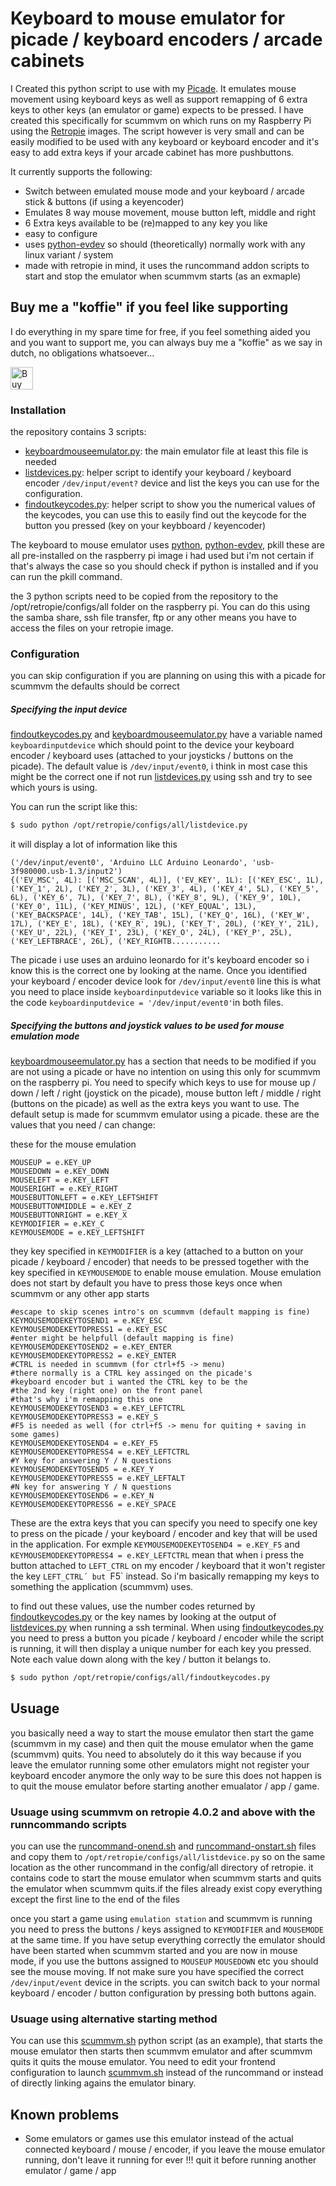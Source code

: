 # Keyboard to mouse emulator for picade / keyboard encoders / arcade cabinets

I Created this python script to use with my [Picade][picadesite]. It emulates mouse movement using keyboard keys as well as support remapping of 6 extra keys to other keys (an emulator or game) expects to be pressed. I have created this specifically for scummvm on which runs on my Raspberry Pi using the [Retropie][retropiesite] images. The script however is very small and can be easily modified to be used with any keyboard or keyboard encoder and it's easy to add extra keys if your arcade cabinet has more pushbuttons.

It currently supports the following:
  - Switch between emulated mouse mode and your keyboard /  arcade stick & buttons (if using a keyencoder)
  - Emulates 8 way mouse movement, mouse button left, middle and right
  - 6 Extra keys available to be (re)mapped to any key you like
  - easy to configure
  - uses [python-evdev][python-evdevsite] so should (theoretically) normally work with any linux variant / system
  - made with retropie in mind, it uses the runcommand addon scripts to start and stop the emulator when scummvm starts (as an exmaple)

## Buy me a "koffie" if you feel like supporting 
I do everything in my spare time for free, if you feel something aided you and you want to support me, you can always buy me a "koffie" as we say in dutch, no obligations whatsoever...

<a href='https://ko-fi.com/Q5Q3BKI5S' target='_blank'><img height='36' style='border:0px;height:36px;' src='https://cdn.ko-fi.com/cdn/kofi2.png?v=3' border='0' alt='Buy Me a Coffee at ko-fi.com' /></a>

### Installation

the repository contains 3 scripts:
 - [keyboardmouseemulator.py][keyboardmouseemulator.py]: the main emulator file at least this file is needed
 - [listdevices.py][listdevices.py]: helper script to identify your keyboard / keyboard encoder `/dev/input/event?` device and list the keys you can use for the configuration. 
 - [findoutkeycodes.py][findoutkeycodes.py]: helper script to show you the numerical values of the keycodes, you can use this to easily find out the keycode for the button you pressed (key on your keybboard / keyencoder)

The keyboard to mouse emulator uses [python][python], [python-evdev][python-evdevsite], pkill these are all pre-installed on the raspberry pi image i had used but i'm not certain if that's always the case so you should check if python is installed and if you can run the pkill command.

the 3 python scripts need to be copied from the repository to the /opt/retropie/configs/all folder on the raspberry pi. You can do this using the samba share, ssh file transfer, ftp or any other means you have to access the files on your retropie image.

### Configuration
you can skip configuration if you are planning on using this with a picade for scummvm the defaults should be correct

##### Specifying the input device 
[findoutkeycodes.py][findoutkeycodes.py] and [keyboardmouseemulator.py][keyboardmouseemulator.py] have a variable named `keyboardinputdevice` which should point to the device your keyboard encoder / keyboard uses (attached to your joysticks / buttons on the picade). The default value is `/dev/input/event0`, i think in most case this might be the correct one if not run [listdevices.py][listdevices.py] using ssh and try to see which yours is using. 

You can run the script like this:
```sh
$ sudo python /opt/retropie/configs/all/listdevice.py
```
it will display a lot of information like this
```
('/dev/input/event0', 'Arduino LLC Arduino Leonardo', 'usb-3f980000.usb-1.3/input2')
{('EV_MSC', 4L): [('MSC_SCAN', 4L)], ('EV_KEY', 1L): [('KEY_ESC', 1L), ('KEY_1', 2L), ('KEY_2', 3L), ('KEY_3', 4L), ('KEY_4', 5L), ('KEY_5', 6L), ('KEY_6', 7L), ('KEY_7', 8L), ('KEY_8', 9L), ('KEY_9', 10L), ('KEY_0', 11L), ('KEY_MINUS', 12L), ('KEY_EQUAL', 13L), ('KEY_BACKSPACE', 14L), ('KEY_TAB', 15L), ('KEY_Q', 16L), ('KEY_W', 17L), ('KEY_E', 18L), ('KEY_R', 19L), ('KEY_T', 20L), ('KEY_Y', 21L), ('KEY_U', 22L), ('KEY_I', 23L), ('KEY_O', 24L), ('KEY_P', 25L), ('KEY_LEFTBRACE', 26L), ('KEY_RIGHTB...........
```
The picade i use uses an arduino leonardo for it's keyboard encoder so i know this is the correct one by looking at the name. Once you identified your keyboard / encoder device look for `/dev/input/event0` line this is what you need to place inside `keyboardinputdevice` variable so it looks like this in the code `keyboardinputdevice = '/dev/input/event0'`in both files. 

##### Specifying the buttons and joystick values to be used for mouse emulation mode 
[keyboardmouseemulator.py][keyboardmouseemulator.py] has a section that needs to be modified if you are not using a picade or have no intention on using this only for scummvm on the raspberry pi. You need to specify which keys to use for mouse up / down / left / right (joystick on the picade), mouse button left / middle / right (buttons on the picade) as well as the extra keys you want to use. The default setup is made for scummvm emulator using a picade. these are the values that you need / can change:

these for the mouse emulation
```
MOUSEUP = e.KEY_UP
MOUSEDOWN = e.KEY_DOWN
MOUSELEFT = e.KEY_LEFT
MOUSERIGHT = e.KEY_RIGHT
MOUSEBUTTONLEFT = e.KEY_LEFTSHIFT
MOUSEBUTTONMIDDLE = e.KEY_Z
MOUSEBUTTONRIGHT = e.KEY_X
KEYMODIFIER = e.KEY_C
KEYMOUSEMODE = e.KEY_LEFTSHIFT
```
they key specified in `KEYMODIFIER` is a key (attached to a button on your picade / keyboard / encoder) that needs to be pressed together with the key specified in `KEYMOUSEMODE` to enable mouse emulation. Mouse emulation does not start by default you have to press those keys once when scummvm or any other app starts

```
#escape to skip scenes intro's on scummvm (default mapping is fine)
KEYMOUSEMODEKEYTOSEND1 = e.KEY_ESC
KEYMOUSEMODEKEYTOPRESS1 = e.KEY_ESC
#enter might be helpfull (default mapping is fine)
KEYMOUSEMODEKEYTOSEND2 = e.KEY_ENTER
KEYMOUSEMODEKEYTOPRESS2 = e.KEY_ENTER
#CTRL is needed in scummvm (for ctrl+f5 -> menu)
#there normally is a CTRL key assinged on the picade's
#keyboard encoder but i wanted the CTRL key to be the 
#the 2nd key (right one) on the front panel 
#that's why i'm remapping this one
KEYMOUSEMODEKEYTOSEND3 = e.KEY_LEFTCTRL
KEYMOUSEMODEKEYTOPRESS3 = e.KEY_S
#F5 is needed as well (for ctrl+f5 -> menu for quiting + saving in some games)
KEYMOUSEMODEKEYTOSEND4 = e.KEY_F5
KEYMOUSEMODEKEYTOPRESS4 = e.KEY_LEFTCTRL
#Y key for answering Y / N questions
KEYMOUSEMODEKEYTOSEND5 = e.KEY_Y
KEYMOUSEMODEKEYTOPRESS5 = e.KEY_LEFTALT
#N key for answering Y / N questions
KEYMOUSEMODEKEYTOSEND6 = e.KEY_N
KEYMOUSEMODEKEYTOPRESS6 = e.KEY_SPACE
```

These are the extra keys that you can specify you need to specify one key to press on the picade / your keyboard / encoder and key that will be used in the application. For exmple `KEYMOUSEMODEKEYTOSEND4 = e.KEY_F5` and `KEYMOUSEMODEKEYTOPRESS4 = e.KEY_LEFTCTRL` mean that when i press the button attached to `LEFT_CTRL` on my encoder / keyboard that it won't register the key `LEFT_CTRL´ but `F5` instead. So i'm basically remapping my keys to something the application (scummvm) uses.

to find out these values, use the number codes returned by [findoutkeycodes.py][findoutkeycodes.py] or the key names by looking at the output of [listdevices.py][listdevices.py] when running a ssh terminal. When using [findoutkeycodes.py][findoutkeycodes.py] you need to press a button you picade / keyboard / encoder while the script is running, it will then display a unique number for each key you pressed. Note each value down along with the key / button it belangs to.

```sh
$ sudo python /opt/retropie/configs/all/findoutkeycodes.py
```
## Usuage
you basically need a way to start the mouse emulator then start the game (scummvm in my case) and then quit the mouse emulator when the game (scummvm) quits. You need to absolutely do it this way because if you leave the emulator running some other emulators might not register your keyboard encoder anymore the only way to be sure this does not happen is to quit the mouse emulator before starting another emualator / app / game.

### Usuage using scummvm on retropie 4.0.2 and above with the runncommando scripts

you can use the [runcommand-onend.sh][runcommand-onend.sh] and [runcommand-onstart.sh][runcommand-onstart.sh] files and copy them to `/opt/retropie/configs/all/listdevice.py` so on the same location as the other runcommand in the config/all directory of retropie. it contains code to start the mouse emulator when scummvm starts and quits the emulator when scummvm quits.if the files already exist copy everything except the first line to the end of the files

once you start a game using `emulation station` and scummvm is running you need to press the buttons / keys assigned to `KEYMODIFIER` and `MOUSEMODE` at the same time. If you have setup everything correctly the emulator should have been started when scummvm started and you are now in mouse mode, if you use the buttons assigned to `MOUSEUP` `MOUSEDOWN` etc you should see the mouse moving. If not make sure you have specified the correct `/dev/input/event` device in the scripts.
you can switch back to your normal keyboard / encoder / button configuration by pressing both buttons again.

### Usuage using alternative starting method

You can use this [scummvm.sh][scummvm.sh] python script (as an example), that starts the mouse emulator then starts then scummvm emulator and after scummvm quits it quits the mouse emulator. You need to edit your frontend configuration to launch [scummvm.sh][scummvm.sh] instead of the runcommand or instead of directly linking agains the emulator binary.

## Known problems
- Some emulators or games use this emulator instead of the actual connected keyboard / mouse / encoder, if you leave the mouse emulator running, don't leave it running for ever !!! quit it before running another emulator / game / app

   [picadesite]: <https://shop.pimoroni.com/products/picader>
   [retropiesite]: <https://retropie.org.uk>
   [python-evdevsite]: <https://python-evdev.readthedocs.io/en/latest/>
   [python]: <https://www.python.org>
   [keyboardmouseemulator.py]: <https://github.com/joyrider3774/keyboard_mouse_emulator_picade/blob/master/keyboardmouseemulator.py>
   [listdevices.py]: <https://github.com/joyrider3774/keyboard_mouse_emulator_picade/blob/master/listdevices.py>
   [findoutkeycodes.py]: <https://github.com/joyrider3774/keyboard_mouse_emulator_picade/blob/master/findoutkeycodes.py>
   [runcommand-onend.sh]: <https://github.com/joyrider3774/keyboard_mouse_emulator_picade/blob/master/runcommand/runcommand-onend.sh>
   [runcommand-onstart.sh]: <https://github.com/joyrider3774/keyboard_mouse_emulator_picade/blob/master/runcommand/runcommand-onstart.sh>
   [scummvm.sh]: <https://github.com/joyrider3774/keyboard_mouse_emulator_picade/blob/master/startscript/scummvm.sh>
 
